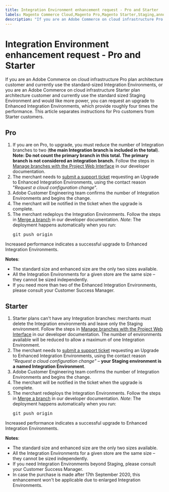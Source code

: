 ```yaml
---
title: Integration Environment enhancement request - Pro and Starter
labels: Magento Commerce Cloud,Magento Pro,Magento Starter,Staging,announcements,increase performance,performance,reactive integration environment request,upgrade,Pro,Starter,Adobe Commerce,cloud infrastructure
description: "If you are an Adobe Commerce on cloud infrastructure Pro plan architecture customer and currently use the standard-sized Integration Environments, or you are an Adobe Commerce on cloud infrastructure Starter plan architecture customer and currently use the standard sized Staging Environment and would like more power, you can request an upgrade to Enhanced Integration Environments, which provide roughly four times the performance. This article separates instructions for Pro customers from Starter customers."
---
```


# Integration Environment enhancement request - Pro and Starter

If you are an Adobe Commerce on cloud infrastructure Pro plan architecture customer and currently use the standard-sized Integration Environments, or you are an Adobe Commerce on cloud infrastructure Starter plan architecture customer and currently use the standard sized Staging Environment and would like more power, you can request an upgrade to Enhanced Integration Environments, which provide roughly four times the performance. This article separates instructions for Pro customers from Starter customers.

## Pro

1. If you are on Pro, to upgrade, you must reduce the number of Integration branches to two (**the main Integration branch is included in the total**). **Note: Do not count the primary branch in this total. The primary branch is not considered an integration branch.** Follow the steps in [Manage branches with the Project Web Interface](https://devdocs.magento.com/cloud/project/project-webint-branch.html?) in our developer documentation.
1. The merchant needs to [submit a support ticket](https://support.magento.com/hc/en-us/articles/360000913794#submit-ticket) requesting an Upgrade to Enhanced Integration Environments, using the contact reason "*Request a cloud configuration change*".
1. Adobe Customer Engineering team confirms the number of Integration Environments and begins the change.
1. The merchant will be notified in the ticket when the upgrade is complete.
1. The merchant redeploys the Integration Environments. Follow the steps in [Merge a branch](https://devdocs.magento.com/cloud/env/environments-start.html#merge) in our developer documentation. *Note*: The deployment happens automatically when you run: <pre>git push origin <branch-name></pre>

Increased performance indicates a successful upgrade to Enhanced Integration Environments.

 **Notes**:

* The standard size and enhanced size are the only two sizes available.
* All the Integration Environments for a given store are the same size – they cannot be sized independently.
* If you need more than two of the Enhanced Integration Environments, please consult your Customer Success Manager.

## Starter

1. Starter plans can't have any Integration branches: merchants must delete the Integration environments and leave only the Staging environment. Follow the steps in [Manage branches with the Project Web Interface](https://devdocs.magento.com/cloud/project/project-webint-branch.html?) in our developer documentation. The number of environments available will be reduced to allow a maximum of one Integration Environment.
1. The merchant needs to [submit a support ticket](https://support.magento.com/hc/en-us/articles/360000913794#submit-ticket) requesting an Upgrade to Enhanced Integration Environments, using the contact reason *"Request a cloud configuration change"* – **your Staging environment is a named Integration Environment**.
1. Adobe Customer Engineering team confirms the number of Integration Environments and begins the change.
1. The merchant will be notified in the ticket when the upgrade is complete.
1. The merchant redeploys the Integration Environments. Follow the steps in [Merge a branch](https://devdocs.magento.com/cloud/env/environments-start.html#merge) in our developer documentation. *Note*: The deployment happens automatically when you run: <pre>git push origin <branch-name></pre>

Increased performance indicates a successful upgrade to Enhanced Integration Environments.

 **Notes**:

* The standard size and enhanced size are the only two sizes available.
* All the Integration Environments for a given store are the same size – they cannot be sized independently.
* If you need Integration Environments beyond Staging, please consult your Customer Success Manager.
* In case the purchase is made after 17th September 2020, this enhancement won't be applicable due to enlarged Integration Environments.